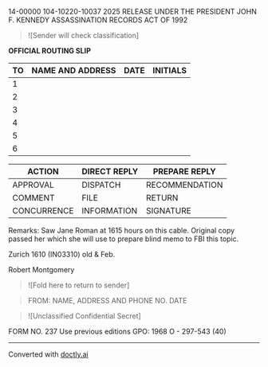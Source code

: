14-00000
104-10220-10037
2025 RELEASE UNDER THE PRESIDENT JOHN F. KENNEDY ASSASSINATION RECORDS ACT OF 1992

> ![Sender will check classification]

**OFFICIAL ROUTING SLIP**

| TO  | NAME AND ADDRESS | DATE | INITIALS |
| --- | ---------------- | ---- | -------- |
| 1   |                  |      |          |
| 2   |                  |      |          |
| 3   |                  |      |          |
| 4   |                  |      |          |
| 5   |                  |      |          |
| 6   |                  |      |          |

| ACTION      | DIRECT REPLY | PREPARE REPLY  |
| ----------- | ------------ | -------------- |
| APPROVAL    | DISPATCH     | RECOMMENDATION |
| COMMENT     | FILE         | RETURN         |
| CONCURRENCE | INFORMATION  | SIGNATURE      |

Remarks: Saw Jane Roman at 1615 hours on this cable. Original copy passed her which she will use to prepare blind memo to FBI this topic.

Zurich 1610
(IN03310)
old & Feb.

Robert Montgomery

> ![Fold here to return to sender]

> FROM: NAME, ADDRESS AND PHONE NO. DATE

> ![Unclassified Confidential Secret]

FORM NO. 237 Use previous editions GPO: 1968 O - 297-543 (40)


---
Converted with [doctly.ai](https://doctly.ai)